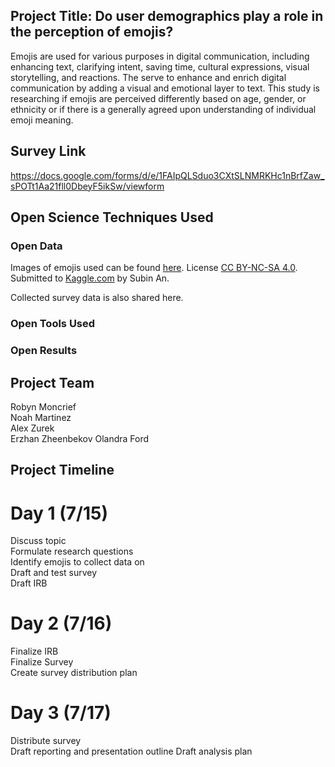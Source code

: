 ## Project Title: Do user demographics play a role in the perception of emojis?

Emojis are used for various purposes in digital communication, including enhancing text, clarifying intent, saving time, cultural expressions, visual storytelling, and reactions. The serve to enhance and enrich digital communication by adding a visual and emotional layer to text. This study is researching if emojis are perceived differently based on age, gender, or ethnicity or if there is a generally agreed upon understanding of individual emoji meaning.

## Survey Link

https://docs.google.com/forms/d/e/1FAIpQLSduo3CXtSLNMRKHc1nBrfZaw_sPOTt1Aa21fll0DbeyF5ikSw/viewform

## Open Science Techniques Used

### Open Data  
Images of emojis used can be found [here](https://www.kaggle.com/datasets/subinium/emojiimage-dataset). License [CC BY-NC-SA 4.0](https://creativecommons.org/licenses/by-nc-sa/4.0/). Submitted to [Kaggle.com](Kaggle.com) by Subin An. 

Collected survey data is also shared here.

### Open Tools Used

### Open Results

## Project Team

Robyn Moncrief  
Noah Martinez  
Alex Zurek  
Erzhan Zheenbekov 
Olandra Ford  

## Project Timeline

# Day 1 (7/15)

Discuss topic  
Formulate research questions   
Identify emojis to collect data on   
Draft and test survey  
Draft IRB  

# Day 2 (7/16)

Finalize IRB  
Finalize Survey  
Create survey distribution plan  

# Day 3 (7/17)

Distribute survey  
Draft reporting and presentation outline
Draft analysis plan



